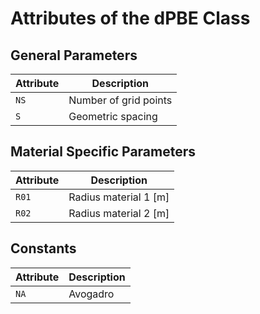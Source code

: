 # Attributes of the dPBE Class

## General Parameters
| Attribute  | Description  |  
|---|---|
| `NS`  | Number of grid points  |
|  `S` | Geometric spacing  |

## Material Specific Parameters

| Attribute  | Description  |  
|---|---|
| `R01`  | Radius material 1 [m]  |
|  `R02` | Radius material 2 [m]  |

## Constants

| Attribute  | Description  |  
|---|---|
| `NA`  | Avogadro  |